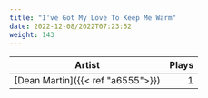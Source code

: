 ```yaml
---
title: "I've Got My Love To Keep Me Warm"
date: 2022-12-08/2022T07:23:52
weight: 143
---
```




 Artist | Plays 
----- | -----:
[Dean Martin]({{< ref "a6555">}}) | 1
